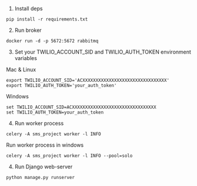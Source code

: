1. Install deps
```
pip install -r requirements.txt
```
2.  Run broker
```
docker run -d -p 5672:5672 rabbitmq
```
3. Set your TWILIO_ACCOUNT_SID and TWILIO_AUTH_TOKEN  environment variables

Mac & Linux
```
export TWILIO_ACCOUNT_SID='ACXXXXXXXXXXXXXXXXXXXXXXXXXXXXXXXX'
export TWILIO_AUTH_TOKEN='your_auth_token'
```
Windows
```
set TWILIO_ACCOUNT_SID=ACXXXXXXXXXXXXXXXXXXXXXXXXXXXXXXXX
set TWILIO_AUTH_TOKEN=your_auth_token
```
4. Run worker process
```
celery -A sms_project worker -l INFO 
```
Run worker process in windows
```
celery -A sms_project worker -l INFO --pool=solo
```
4. Run Django web-server
```
python manage.py runserver
```